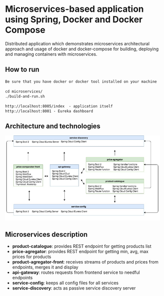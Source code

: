 # Microservices-based application using Spring, Docker and Docker Compose

Distributed application which demonstrates microservices architectural approach and usage of docker and docker-compose for building, deploying and managing containers with microservices.

## How to run

```
Be sure that you have docker or docker tool installed on your machine

cd microservices/
./build-and-run.sh

http://localhost:8005/index  - application itself
http://localhost:8001 - Eureka dashboard
```

## Architecture and technologies

![Architecture and technologies](https://github.com/rgederin/microservices/blob/master/img/microservice.jpg)


## Microservices description

*  **product-catalogue**: provides REST endpoint for getting products list
*  **price-agregator**: provides REST endpoint for getting min, avg, max prices for products
*  **product-agregator-front**: receives streams of products and prices from endpoints, merges it and display
*  **api-gateway**: routes requests from frontend service to needful endpoints
*  **service-config**: keeps all config files for all services
*  **service-discovery**: acts as passive service discovery server
